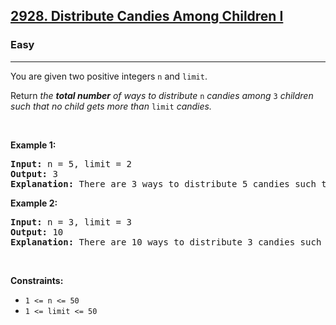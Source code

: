 <h2><a href="https://leetcode.com/problems/distribute-candies-among-children-i/">2928. Distribute Candies Among Children I</a></h2><h3>Easy</h3><hr><p>You are given two positive integers <code>n</code> and <code>limit</code>.</p>

<p>Return <em>the <strong>total number</strong> of ways to distribute </em><code>n</code> <em>candies among </em><code>3</code><em> children such that no child gets more than </em><code>limit</code><em> candies.</em></p>

<p>&nbsp;</p>
<p><strong class="example">Example 1:</strong></p>

<pre>
<strong>Input:</strong> n = 5, limit = 2
<strong>Output:</strong> 3
<strong>Explanation:</strong> There are 3 ways to distribute 5 candies such that no child gets more than 2 candies: (1, 2, 2), (2, 1, 2) and (2, 2, 1).
</pre>

<p><strong class="example">Example 2:</strong></p>

<pre>
<strong>Input:</strong> n = 3, limit = 3
<strong>Output:</strong> 10
<strong>Explanation:</strong> There are 10 ways to distribute 3 candies such that no child gets more than 3 candies: (0, 0, 3), (0, 1, 2), (0, 2, 1), (0, 3, 0), (1, 0, 2), (1, 1, 1), (1, 2, 0), (2, 0, 1), (2, 1, 0) and (3, 0, 0).
</pre>

<p>&nbsp;</p>
<p><strong>Constraints:</strong></p>

<ul>
	<li><code>1 &lt;= n &lt;= 50</code></li>
	<li><code>1 &lt;= limit &lt;= 50</code></li>
</ul>
